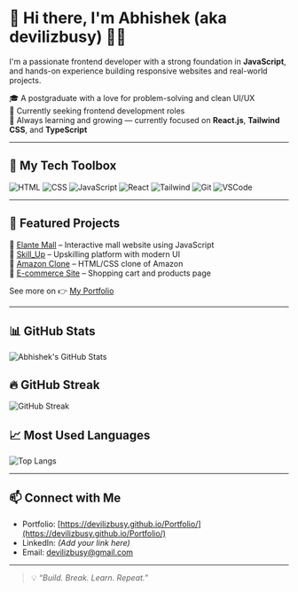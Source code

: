 # 👋 Hi there, I'm Abhishek (aka devilizbusy) 👨‍💻

I'm a passionate frontend developer with a strong foundation in **JavaScript**, and hands-on experience building responsive websites and real-world projects.

🎓 A postgraduate with a love for problem-solving and clean UI/UX  
💼 Currently seeking frontend development roles  
🚀 Always learning and growing — currently focused on **React.js**, **Tailwind CSS**, and **TypeScript**

---

## 🧰 My Tech Toolbox

![HTML](https://img.shields.io/badge/HTML5-E34F26?style=flat&logo=html5&logoColor=white)
![CSS](https://img.shields.io/badge/CSS3-1572B6?style=flat&logo=css3&logoColor=white)
![JavaScript](https://img.shields.io/badge/JavaScript-F7DF1E?style=flat&logo=javascript&logoColor=black)
![React](https://img.shields.io/badge/React-20232A?style=flat&logo=react&logoColor=61DAFB)
![Tailwind](https://img.shields.io/badge/Tailwind_CSS-38B2AC?style=flat&logo=tailwind-css&logoColor=white)
![Git](https://img.shields.io/badge/Git-F05032?style=flat&logo=git&logoColor=white)
![VSCode](https://img.shields.io/badge/VS_Code-007ACC?style=flat&logo=visual-studio-code&logoColor=white)

---

## 🚀 Featured Projects

🔹 [Elante Mall](https://github.com/devilizbusy/Elante_Mall) – Interactive mall website using JavaScript  
🔹 [Skill_Up](https://github.com/devilizbusy/Skill_Up) – Upskilling platform with modern UI  
🔹 [Amazon Clone](https://github.com/devilizbusy/Amazon) – HTML/CSS clone of Amazon  
🔹 [E-commerce Site](https://github.com/devilizbusy/E-commerce) – Shopping cart and products page  

See more on 👉 [My Portfolio](https://devilizbusy.github.io/Portfolio/)

---

## 📊 GitHub Stats

![Abhishek's GitHub Stats](https://github-readme-stats.vercel.app/api?username=devilizbusy&show_icons=true&theme=radical)

## 🔥 GitHub Streak

![GitHub Streak](https://streak-stats.demolab.com?user=devilizbusy&theme=radical)

## 📈 Most Used Languages

![Top Langs](https://github-readme-stats.vercel.app/api/top-langs/?username=devilizbusy&layout=compact&theme=radical)

---

## 📫 Connect with Me

- Portfolio: [https://devilizbusy.github.io/Portfolio/](https://devilizbusy.github.io/Portfolio/)
- LinkedIn: *(Add your link here)*
- Email: devilizbusy@gmail.com

---

> 💡 *“Build. Break. Learn. Repeat.”*


